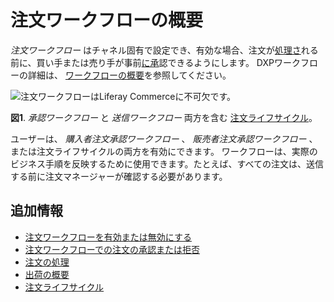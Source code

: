 # 注文ワークフローの概要

_注文ワークフロー_ はチャネル固有で設定でき、有効な場合、注文が[処理さ](../orders/processing-an-order.md)れる前に、買い手または売り手が事前[に承](./approving-or-rejecting-orders-in-order-workflows.md)認できるようにします。 DXPワークフローの詳細は、 [ワークフローの概要](https://learn.liferay.com/dxp/latest/en/process-automation/workflow/introduction-to-workflow.html)を参照してください。

![注文ワークフローはLiferay Commerceに不可欠です。](./introduction-to-order-workflows/images/01.png)

**図1**. _承認ワークフロー_ と _送信ワークフロー_ 両方を含む [注文ライフサイクル](../orders/order-life-cycle.md)。

ユーザーは、 _購入者注文承認ワークフロー_ 、 _販売者注文承認ワークフロー_ 、または注文ライフサイクルの両方を有効にできます。 ワークフローは、実際のビジネス手順を反映するために使用できます。たとえば、すべての注文は、送信する前に注文マネージャーが確認する必要があります。

## 追加情報

* [注文ワークフローを有効または無効にする](./enabling-or-disabling-order-workflows.md)
* [注文ワークフローでの注文の承認または拒否](./approving-or-rejecting-orders-in-order-workflows.md)
* [注文の処理](../orders/processing-an-order.md)
* [出荷の概要](../shipments/introduction-to-shipments.md)
* [注文ライフサイクル](../orders/order-life-cycle.md)
